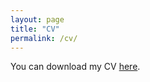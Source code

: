 ```yaml
---
layout: page
title: "CV"
permalink: /cv/
---
```


You can download my CV [here](/files/PVS_CV.pdf).

